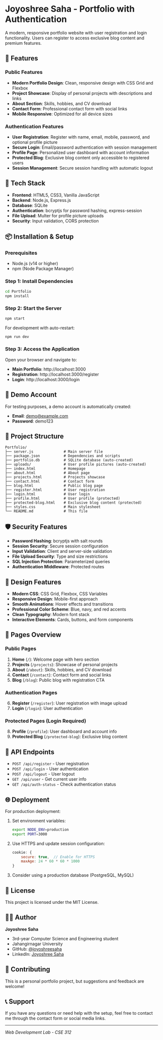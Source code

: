 # Joyoshree Saha - Portfolio with Authentication

A modern, responsive portfolio website with user registration and login functionality. Users can register to access exclusive blog content and premium features.

## 🌟 Features

### Public Features
- **Modern Portfolio Design**: Clean, responsive design with CSS Grid and Flexbox
- **Project Showcase**: Display of personal projects with descriptions and links
- **About Section**: Skills, hobbies, and CV download
- **Contact Form**: Professional contact form with social links
- **Mobile Responsive**: Optimized for all device sizes

### Authentication Features
- **User Registration**: Register with name, email, mobile, password, and optional profile picture
- **Secure Login**: Email/password authentication with session management
- **Profile Page**: Personalized user dashboard with account information
- **Protected Blog**: Exclusive blog content only accessible to registered users
- **Session Management**: Secure session handling with automatic logout

## 🚀 Tech Stack

- **Frontend**: HTML5, CSS3, Vanilla JavaScript
- **Backend**: Node.js, Express.js
- **Database**: SQLite
- **Authentication**: bcryptjs for password hashing, express-session
- **File Upload**: Multer for profile picture uploads
- **Security**: Input validation, CORS protection

## 📦 Installation & Setup

### Prerequisites
- Node.js (v14 or higher)
- npm (Node Package Manager)

### Step 1: Install Dependencies
```bash
cd Portfolio
npm install
```

### Step 2: Start the Server
```bash
npm start
```

For development with auto-restart:
```bash
npm run dev
```

### Step 3: Access the Application
Open your browser and navigate to:
- **Main Portfolio**: http://localhost:3000
- **Registration**: http://localhost:3000/register
- **Login**: http://localhost:3000/login

## 🔐 Demo Account

For testing purposes, a demo account is automatically created:
- **Email**: demo@example.com
- **Password**: demo123

## 📁 Project Structure

```
Portfolio/
├── server.js              # Main server file
├── package.json           # Dependencies and scripts
├── portfolio.db           # SQLite database (auto-created)
├── uploads/               # User profile pictures (auto-created)
├── index.html             # Homepage
├── about.html             # About page
├── projects.html          # Projects showcase
├── contact.html           # Contact form
├── blog.html              # Public blog page
├── register.html          # User registration
├── login.html             # User login
├── profile.html           # User profile (protected)
├── protected-blog.html    # Exclusive blog content (protected)
├── styles.css             # Main stylesheet
└── README.md              # This file
```

## 🛡️ Security Features

- **Password Hashing**: bcryptjs with salt rounds
- **Session Security**: Secure session configuration
- **Input Validation**: Client and server-side validation
- **File Upload Security**: Type and size restrictions
- **SQL Injection Protection**: Parameterized queries
- **Authentication Middleware**: Protected routes

## 🎨 Design Features

- **Modern CSS**: CSS Grid, Flexbox, CSS Variables
- **Responsive Design**: Mobile-first approach
- **Smooth Animations**: Hover effects and transitions
- **Professional Color Scheme**: Blue, navy, and red accents
- **Clean Typography**: Modern font stack
- **Interactive Elements**: Cards, buttons, and form components

## 📱 Pages Overview

### Public Pages
1. **Home** (`/`): Welcome page with hero section
2. **Projects** (`/projects`): Showcase of personal projects
3. **About** (`/about`): Skills, hobbies, and CV download
4. **Contact** (`/contact`): Contact form and social links
5. **Blog** (`/blog`): Public blog with registration CTA

### Authentication Pages
6. **Register** (`/register`): User registration with image upload
7. **Login** (`/login`): User authentication

### Protected Pages (Login Required)
8. **Profile** (`/profile`): User dashboard and account info
9. **Protected Blog** (`/protected-blog`): Exclusive blog content

## 🔧 API Endpoints

- `POST /api/register` - User registration
- `POST /api/login` - User authentication
- `POST /api/logout` - User logout
- `GET /api/user` - Get current user info
- `GET /api/auth-status` - Check authentication status

## 🌐 Deployment

For production deployment:

1. Set environment variables:
   ```bash
   export NODE_ENV=production
   export PORT=3000
   ```

2. Use HTTPS and update session configuration:
   ```javascript
   cookie: { 
       secure: true,  // Enable for HTTPS
       maxAge: 24 * 60 * 60 * 1000 
   }
   ```

3. Consider using a production database (PostgreSQL, MySQL)

## 📄 License

This project is licensed under the MIT License.

## 👨‍💻 Author

**Joyoshree Saha**
- 3rd-year Computer Science and Engineering student
- Jahangirnagar University
- GitHub: [@joyoshreesaha](https://github.com/joyoshreesaha)
- LinkedIn: [Joyoshree Saha](https://www.linkedin.com/in/joyoshree-saha-577683370)

## 🤝 Contributing

This is a personal portfolio project, but suggestions and feedback are welcome!

## 📞 Support

If you have any questions or need help with the setup, feel free to contact me through the contact form or social media links.

---

*Web Development Lab - CSE 312*
